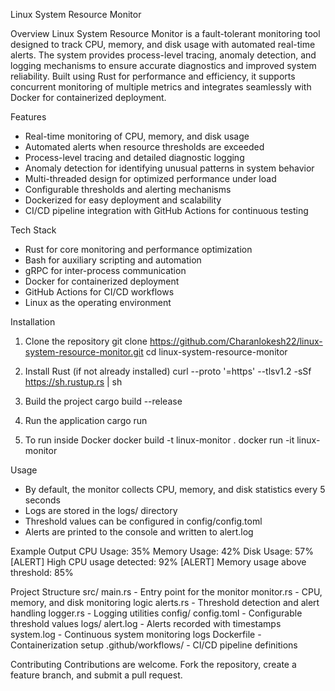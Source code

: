 Linux System Resource Monitor

Overview
Linux System Resource Monitor is a fault-tolerant monitoring tool designed to track CPU, memory, and disk usage with automated real-time alerts. The system provides process-level tracing, anomaly detection, and logging mechanisms to ensure accurate diagnostics and improved system reliability. Built using Rust for performance and efficiency, it supports concurrent monitoring of multiple metrics and integrates seamlessly with Docker for containerized deployment.

Features
- Real-time monitoring of CPU, memory, and disk usage
- Automated alerts when resource thresholds are exceeded
- Process-level tracing and detailed diagnostic logging
- Anomaly detection for identifying unusual patterns in system behavior
- Multi-threaded design for optimized performance under load
- Configurable thresholds and alerting mechanisms
- Dockerized for easy deployment and scalability
- CI/CD pipeline integration with GitHub Actions for continuous testing

Tech Stack
- Rust for core monitoring and performance optimization
- Bash for auxiliary scripting and automation
- gRPC for inter-process communication
- Docker for containerized deployment
- GitHub Actions for CI/CD workflows
- Linux as the operating environment

Installation
1. Clone the repository
   git clone https://github.com/Charanlokesh22/linux-system-resource-monitor.git
   cd linux-system-resource-monitor

2. Install Rust (if not already installed)
   curl --proto '=https' --tlsv1.2 -sSf https://sh.rustup.rs | sh

3. Build the project
   cargo build --release

4. Run the application
   cargo run

5. To run inside Docker
   docker build -t linux-monitor .
   docker run -it linux-monitor

Usage
- By default, the monitor collects CPU, memory, and disk statistics every 5 seconds
- Logs are stored in the logs/ directory
- Threshold values can be configured in config/config.toml
- Alerts are printed to the console and written to alert.log

Example Output
CPU Usage: 35%
Memory Usage: 42%
Disk Usage: 57%
[ALERT] High CPU usage detected: 92%
[ALERT] Memory usage above threshold: 85%

Project Structure
src/
   main.rs          - Entry point for the monitor
   monitor.rs       - CPU, memory, and disk monitoring logic
   alerts.rs        - Threshold detection and alert handling
   logger.rs        - Logging utilities
config/
   config.toml      - Configurable threshold values
logs/
   alert.log        - Alerts recorded with timestamps
   system.log       - Continuous system monitoring logs
Dockerfile          - Containerization setup
.github/workflows/  - CI/CD pipeline definitions

Contributing
Contributions are welcome. Fork the repository, create a feature branch, and submit a pull request.

